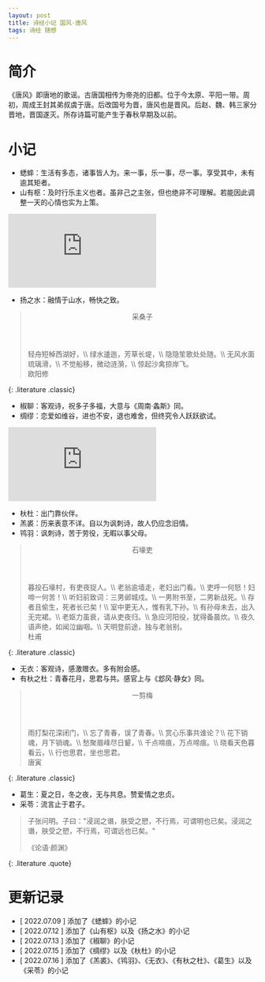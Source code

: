 ```yaml
---
layout: post
title: 诗经小记 国风·唐风
tags: 诗经 随想
---
```


# 简介

《唐风》即唐地的歌谣。古唐国相传为帝尧的旧都。位于今太原、平阳一带。周初，周成王封其弟叔虞于唐。后改国号为晋，唐风也是晋风。后赵、魏、韩三家分晋地，晋国遂灭。所存诗篇可能产生于春秋早期及以前。

# 小记

- 蟋蟀：生活有多态，诸事皆人为。来一事，乐一事，尽一事。享受其中，未有逾其矩者。
- 山有枢：及时行乐主义也者。虽非己之主张，但也绝非不可理解。若能因此调整一天的心情也实为上策。

<div class="video-frame"><iframe src="https://www.youtube.com/embed/H7HmzwI67ec" title="YouTube video player" frameborder="0" allowfullscreen></iframe></div>

- 扬之水：融情于山水，畅快之致。

> <header>采桑子</header>
> 轻舟短棹西湖好，\\
> 绿水逶迤，芳草长堤，\\
> 隐隐笙歌处处随。\\
> 无风水面琉璃滑，\\
> 不觉船移，微动涟漪，\\
> 惊起沙禽掠岸飞。
> <footer>欧阳修</footer>
{: .literature .classic}

- 椒聊：客观诗，祝多子多福，大意与《周南·螽斯》同。
- 绸缪：恋爱如维谷，进也不安，退也难舍，但终究令人跃跃欲试。

<div class="video-frame"><iframe src="https://www.youtube.com/embed/YDSRHTEwXQ4" title="YouTube video player" frameborder="0" allowfullscreen></iframe></div>

- 杕杜：出门靠伙伴。
- 羔裘：历来表意不详。自以为讽刺诗，故人仍应念旧情。
- 鸨羽：讽刺诗，苦于劳役，无暇以事父母。

> <header>石壕吏</header>
> 暮投石壕村，有吏夜捉人。\\
> 老翁逾墙走，老妇出门看。\\
> 吏呼一何怒！妇啼一何苦！\\
> 听妇前致词：三男邺城戍。\\
> 一男附书至，二男新战死。\\
> 存者且偷生，死者长已矣！\\
> 室中更无人，惟有乳下孙。\\
> 有孙母未去，出入无完裙。\\
> 老妪力虽衰，请从吏夜归。\\
> 急应河阳役，犹得备晨炊。\\
> 夜久语声绝，如闻泣幽咽。\\
> 天明登前途，独与老翁别。
> <footer>杜甫</footer>
{: .literature .classic}

- 无衣：客观诗，感激赠衣。多有附会感。
- 有杕之杜：青春花月，思君与共。感官上与《邶风·静女》同。

> <header>一剪梅</header>
> 雨打梨花深闭门，\\
> 忘了青春，误了青春。\\
> 赏心乐事共谁论？\\
> 花下销魂，月下销魂。\\
> 愁聚眉峰尽日颦，\\
> 千点啼痕，万点啼痕。\\
> 晓看天色暮看云，\\
> 行也思君，坐也思君。
> <footer>唐寅</footer>
{: .literature .classic}

- 葛生：夏之日，冬之夜，无与共息。赞爱情之忠贞。
- 采苓：流言止于君子。

> 子张问明。子曰："浸润之谮，肤受之愬，不行焉，可谓明也已矣。浸润之谮，肤受之愬，不行焉，可谓远也已矣。"
> <footer>《论语·颜渊》</footer>
{: .literature .quote}

# 更新记录

- [ 2022.07.09 ] 添加了《蟋蟀》的小记
- [ 2022.07.12 ] 添加了《山有枢》以及《扬之水》的小记
- [ 2022.07.13 ] 添加了《椒聊》的小记
- [ 2022.07.15 ] 添加了《绸缪》以及《杕杜》的小记
- [ 2022.07.16 ] 添加了《羔裘》、《鸨羽》、《无衣》、《有杕之杜》、《葛生》以及《采苓》的小记
